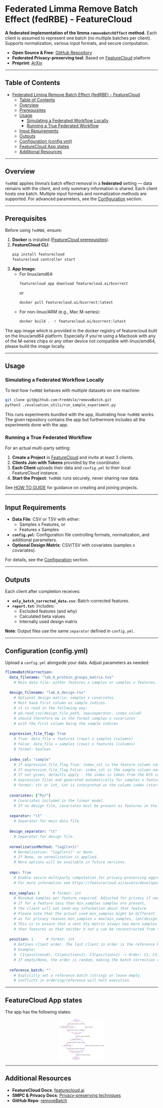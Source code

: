 # Federated Limma Remove Batch Effect (fedRBE) - FeatureCloud

**A federated implementation of the limma `removeBatchEffect` method.** 
Each client is assumed to represent one batch (no multiple batches per client). Supports normalization, various input formats, and secure computation.

- **Open Source & Free**: [GitHub Repository](https://github.com/Freddsle/removeBatch/tree/main/batchcorrection)  
- **Federated Privacy-preserving tool**: Based on [FeatureCloud](https://featurecloud.ai/app/fedrbe) platform  
- **Preprint**: [ArXiv](https://doi.org/10.48550/arXiv.2412.05894)

---

## Table of Contents
- [Federated Limma Remove Batch Effect (fedRBE) - FeatureCloud](#federated-limma-remove-batch-effect-fedrbe---featurecloud)
  - [Table of Contents](#table-of-contents)
  - [Overview](#overview)
  - [Prerequisites](#prerequisites)
  - [Usage](#usage)
    - [Simulating a Federated Workflow Locally](#simulating-a-federated-workflow-locally)
    - [Running a True Federated Workflow](#running-a-true-federated-workflow)
  - [Input Requirements](#input-requirements)
  - [Outputs](#outputs)
  - [Configuration (config.yml)](#configuration-configyml)
  - [FeatureCloud App states](#featurecloud-app-states)
  - [Additional Resources](#additional-resources)

---

## Overview
`fedRBE` applies limma’s batch effect removal in a **federated** setting — data remains with the client, and only summary information is shared. Each client hosts one batch. Multiple input formats and normalization methods are supported. For advanced parameters, see the [Configuration](#configuration-configyml) section.

---

## Prerequisites
Before using `fedRBE`, ensure:
1. **Docker** is installed ([FeatureCloud prerequisites](https://featurecloud.ai/developers)).
2. **FeatureCloud CLI**:
   ```bash
   pip install featurecloud
   featurecloud controller start
   ```
3. **App Image**:  
   - For linux/amd64:
     ```bash
     featurecloud app download featurecloud.ai/bcorrect
     ```
     or
     ```bash
     docker pull featurecloud.ai/bcorrect:latest
     ```
   - For non-linux/ARM (e.g., Mac M-series):
     ```bash
     docker build . -t featurecloud.ai/bcorrect:latest
     ```

The app image which is provided in the docker registry of featurecloud built on the linux/amd64 platform. Especially if you're using a Macbook with any of the M-series chips or any other device not compatible with linux/amd64, please build the image locally.

---

## Usage

### Simulating a Federated Workflow Locally
To test how `fedRBE` behaves with multiple datasets on one machine:

```bash
git clone git@github.com:Freddsle/removeBatch.git
python3 ./evaluation_utils/run_sample_experiment.py
```
  
This runs experiments bundled with the app, illustrating how `fedRBE` works.
The given repository contains the app but furthermore includes all the experiments done with the app.

### Running a True Federated Workflow
For an actual multi-party setting:
1. **Create a Project** in [FeatureCloud](https://featurecloud.ai/projects) and invite at least 3 clients.
2. **Clients Join with Tokens** provided by the coordinator.
3. **Each Client** uploads their data and `config.yml` to their local FeatureCloud instance.
4. **Start the Project**: `fedRBE` runs securely, never sharing raw data.

See [HOW TO GUIDE](../how_to_guide.md) for guidance on creating and joining projects.

---

## Input Requirements
- **Data File**: CSV or TSV with either:
  - Samples x Features, or
  - Features x Samples
- **`config.yml`**: Configuration file controlling formats, normalization, and additional parameters.
- **Optional Design Matrix**: CSV/TSV with covariates (samples x covariates).

For details, see the [Configuration](#configuration-configyml) section.

---

## Outputs
Each client after completion receives:
- **`only_batch_corrected_data.csv`**: Batch-corrected features.
- **`report.txt`**: Includes:
  - Excluded features (and why)
  - Calculated beta values
  - Internally used design matrix

**Note**: Output files use the same `separator` defined in `config.yml`.

---

## Configuration (config.yml)
Upload a `config.yml` alongside your data. Adjust parameters as needed:

```yaml
flimmaBatchCorrection:
  data_filename: "lab_A_protein_groups_matrix.tsv"
    # Main data file: either features x samples or samples x features.

  design_filename: "lab_A_design.tsv"
    # Optional design matrix: samples x covariates.
    # Must have first column as sample indices.
    # it is read in the following way:
    # pd.read_csv(design_file_path, sep=seperator, index_col=0)
    # should therefore be in the format samples x covariates
    # with the first column being the sample indices

  expression_file_flag: True
    # True: data_file = features (rows) x samples (columns)
    # False: data_file = samples (rows) x features (columns)
    # format: boolean

  index_col: "sample"
    # If expression_file_flag True: index_col is the feature column name.
    # If expression_file_flag False: index_col is the sample column name.
    # If not given, defaults apply - the index is taken from the 0th column for
    # expression files and generated automatically for samples x features datafiles
    # format: str or int, int is interpreted as the column index (starting from 0)

  covariates: ["Pyr"]
    # Covariates included in the linear model.
    # If no design file, covariates must be present as features in the data file.

  separator: "\t"
    # Separator for main data file.

  design_separator: "\t"
    # Separator for design file.

  normalizationMethod: "log2(x+1)"
    # Normalization: "log2(x+1)" or None.
    # If None, no normalization is applied.
    # More options will be available in future versions.

  smpc: True
    # Enable secure multiparty computation for privacy-preserving aggregation.
    # For more information see https://featurecloud.ai/assets/developer_documentation/privacy_preserving_techniques.html#smpc-secure-multiparty-computation

  min_samples: 5      # format: int
    # Minimum samples per feature required. Adjusted for privacy if needed.
    # If for a feature less than min_samples samples are present,
    # the client will not send any information about that feature
    # Please note that the actual used min_samples might be different
    # as for privacy reasons min_samples = max(min_samples, len(design.columns)+1)
    # This is to ensure that a sent Xty matrix always has more samples
    # than features so that neither X not y can be reconstructed from the Xty matrix.

  position: 1      # format: int
    # Defines client order. The last client in order is the reference batch.
    # Example:
    #  C1(position=0), C2(position=2), C3(position=1) -> Order: C1, C3, C2 (C2 is reference).
    # If empty/None, the order is random, making the batch correction run non deterministic

  reference_batch: ""
    # Explicitly set a reference batch (string) or leave empty.
    # Conflicts in ordering/reference will halt execution.
```

---

## FeatureCloud App states

The app has the following states:

<p align="center">
   <img src="../figures/states.png" alt="fedRBE app states" width="30%">
</p>

---
## Additional Resources
- **FeatureCloud Docs**: [featurecloud.ai](https://featurecloud.ai/)
- **SMPC & Privacy Docs**: [Privacy-preserving techniques](https://featurecloud.ai/assets/developer_documentation/privacy_preserving_techniques.html#smpc-secure-multiparty-computation)
- **GitHub Repo**: [removeBatch](https://github.com/Freddsle/removeBatch)

